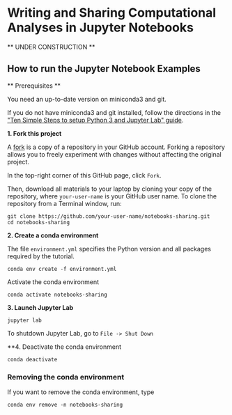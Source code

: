 # Writing and Sharing Computational Analyses in Jupyter Notebooks

** UNDER CONSTRUCTION **

## How to run the Jupyter Notebook Examples

** Prerequisites **

You need an up-to-date version on miniconda3 and git. 

If you do not have miniconda3 and git installed, follow the directions in the ["Ten Simple Steps to setup Python 3 and Jupyter Lab" guide](https://github.com/pwrose/python-jupyter).

**1. Fork this project**

A [fork](https://help.github.com/en/articles/fork-a-repo) is a copy of a repository in your GitHub account. Forking a repository allows you to freely experiment with changes without affecting the original project.

In the top-right corner of this GitHub page, click ```Fork```.

Then, download all materials to your laptop by cloning your copy of the repository, where ```your-user-name``` is your GitHub user name. To clone the repository from a Terminal window, run:

```
git clone https://github.com/your-user-name/notebooks-sharing.git
cd notebooks-sharing
```

**2. Create a conda environment**

The file `environment.yml` specifies the Python version and all packages required by the tutorial. 
```
conda env create -f environment.yml
```

Activate the conda environment
```
conda activate notebooks-sharing
```

**3. Launch Jupyter Lab**
```
jupyter lab
```

To shutdown Jupyter Lab, go to ```File -> Shut Down```

**4. Deactivate the conda environment
```
conda deactivate
```

### Removing the conda environment

If you want to remove the conda environment, type
```
conda env remove -n notebooks-sharing
```



